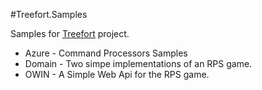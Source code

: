 #Treefort.Samples

Samples for [Treefort](https://github.com/perokvist/Treefort/tree/dev) project.

- Azure - Command Processors Samples
- Domain - Two simpe implementations of an RPS game.
- OWIN - A Simple Web Api for the RPS game.




